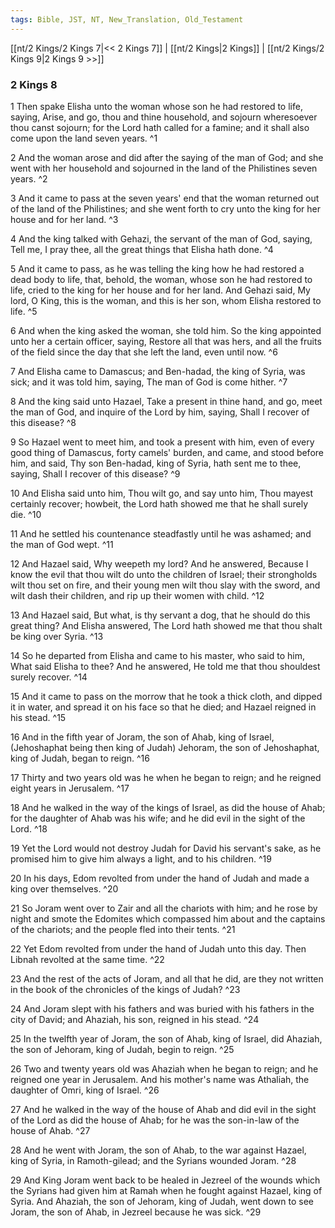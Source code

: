 ```yaml
---
tags: Bible, JST, NT, New_Translation, Old_Testament
---
```


[[nt/2 Kings/2 Kings 7|<< 2 Kings 7]] | [[nt/2 Kings|2 Kings]] | [[nt/2 Kings/2 Kings 9|2 Kings 9 >>]]

### 2 Kings 8

1 Then spake Elisha unto the woman whose son he had restored to life, saying, Arise, and go, thou and thine household, and sojourn wheresoever thou canst sojourn; for the Lord hath called for a famine; and it shall also come upon the land seven years.  ^1

2 And the woman arose and did after the saying of the man of God; and she went with her household and sojourned in the land of the Philistines seven years.  ^2

3 And it came to pass at the seven years\' end that the woman returned out of the land of the Philistines; and she went forth to cry unto the king for her house and for her land.  ^3

4 And the king talked with Gehazi, the servant of the man of God, saying, Tell me, I pray thee, all the great things that Elisha hath done.  ^4

5 And it came to pass, as he was telling the king how he had restored a dead body to life, that, behold, the woman, whose son he had restored to life, cried to the king for her house and for her land. And Gehazi said, My lord, O King, this is the woman, and this is her son, whom Elisha restored to life.  ^5

6 And when the king asked the woman, she told him. So the king appointed unto her a certain officer, saying, Restore all that was hers, and all the fruits of the field since the day that she left the land, even until now.  ^6

7 And Elisha came to Damascus; and Ben-hadad, the king of Syria, was sick; and it was told him, saying, The man of God is come hither.  ^7

8 And the king said unto Hazael, Take a present in thine hand, and go, meet the man of God, and inquire of the Lord by him, saying, Shall I recover of this disease?  ^8

9 So Hazael went to meet him, and took a present with him, even of every good thing of Damascus, forty camels\' burden, and came, and stood before him, and said, Thy son Ben-hadad, king of Syria, hath sent me to thee, saying, Shall I recover of this disease?  ^9

10 And Elisha said unto him, Thou wilt go, and say unto him, Thou mayest certainly recover; howbeit, the Lord hath showed me that he shall surely die.  ^10

11 And he settled his countenance steadfastly until he was ashamed; and the man of God wept.  ^11

12 And Hazael said, Why weepeth my lord? And he answered, Because I know the evil that thou wilt do unto the children of Israel; their strongholds wilt thou set on fire, and their young men wilt thou slay with the sword, and wilt dash their children, and rip up their women with child.  ^12

13 And Hazael said, But what, is thy servant a dog, that he should do this great thing? And Elisha answered, The Lord hath showed me that thou shalt be king over Syria.  ^13

14 So he departed from Elisha and came to his master, who said to him, What said Elisha to thee? And he answered, He told me that thou shouldest surely recover.  ^14

15 And it came to pass on the morrow that he took a thick cloth, and dipped it in water, and spread it on his face so that he died; and Hazael reigned in his stead.  ^15

16 And in the fifth year of Joram, the son of Ahab, king of Israel, (Jehoshaphat being then king of Judah) Jehoram, the son of Jehoshaphat, king of Judah, began to reign.  ^16

17 Thirty and two years old was he when he began to reign; and he reigned eight years in Jerusalem.  ^17

18 And he walked in the way of the kings of Israel, as did the house of Ahab; for the daughter of Ahab was his wife; and he did evil in the sight of the Lord.  ^18

19 Yet the Lord would not destroy Judah for David his servant\'s sake, as he promised him to give him always a light, and to his children.  ^19

20 In his days, Edom revolted from under the hand of Judah and made a king over themselves.  ^20

21 So Joram went over to Zair and all the chariots with him; and he rose by night and smote the Edomites which compassed him about and the captains of the chariots; and the people fled into their tents.  ^21

22 Yet Edom revolted from under the hand of Judah unto this day. Then Libnah revolted at the same time.  ^22

23 And the rest of the acts of Joram, and all that he did, are they not written in the book of the chronicles of the kings of Judah?  ^23

24 And Joram slept with his fathers and was buried with his fathers in the city of David; and Ahaziah, his son, reigned in his stead.  ^24

25 In the twelfth year of Joram, the son of Ahab, king of Israel, did Ahaziah, the son of Jehoram, king of Judah, begin to reign.  ^25

26 Two and twenty years old was Ahaziah when he began to reign; and he reigned one year in Jerusalem. And his mother\'s name was Athaliah, the daughter of Omri, king of Israel.  ^26

27 And he walked in the way of the house of Ahab and did evil in the sight of the Lord as did the house of Ahab; for he was the son-in-law of the house of Ahab.  ^27

28 And he went with Joram, the son of Ahab, to the war against Hazael, king of Syria, in Ramoth-gilead; and the Syrians wounded Joram.  ^28

29 And King Joram went back to be healed in Jezreel of the wounds which the Syrians had given him at Ramah when he fought against Hazael, king of Syria. And Ahaziah, the son of Jehoram, king of Judah, went down to see Joram, the son of Ahab, in Jezreel because he was sick.  ^29

 
